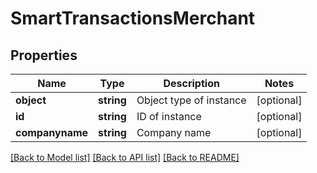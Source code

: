 # SmartTransactionsMerchant

## Properties
Name | Type | Description | Notes
------------ | ------------- | ------------- | -------------
**object** | **string** | Object type of instance | [optional] 
**id** | **string** | ID of instance | [optional] 
**companyname** | **string** | Company name | [optional] 

[[Back to Model list]](../README.md#documentation-for-models) [[Back to API list]](../README.md#documentation-for-api-endpoints) [[Back to README]](../README.md)


